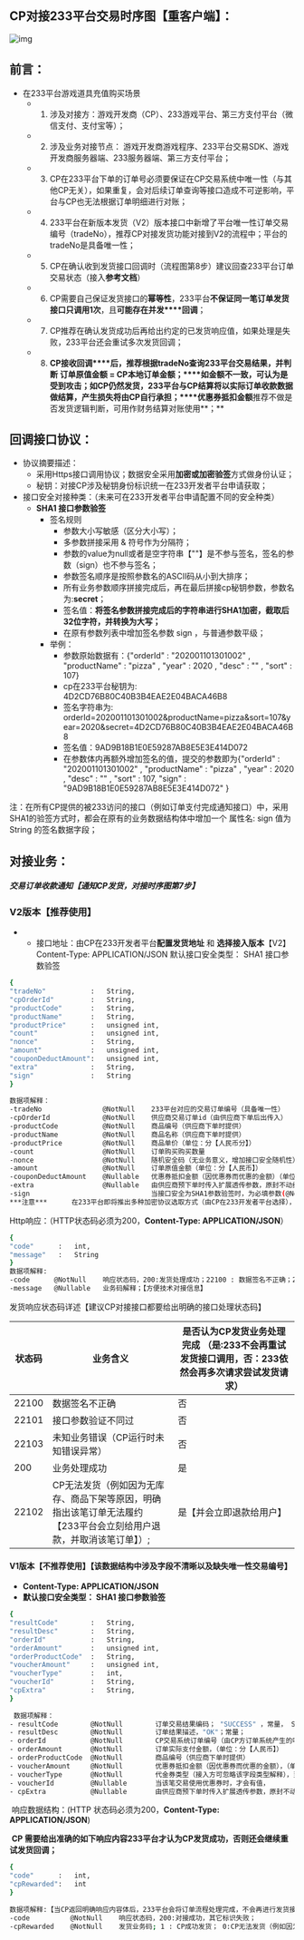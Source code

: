 ## CP对接233平台交易时序图【重客户端】：

![img](https://arkimg.ark.online/(null)-20240521170854240.png)

## 前言：

- 在233平台游戏道具充值购买场景
  - 1. 涉及对接方：游戏开发商（CP）、233游戏平台、第三方支付平台（微信支付、支付宝等）；
  - 2. 涉及业务对接节点： 游戏开发商游戏程序、233平台交易SDK、游戏开发商服务器端、233服务器端、第三方支付平台；
  - 3. CP在233平台下单的订单号必须要保证在CP交易系统中唯一性（与其他CP无关），如果重复，会对后续订单查询等接口造成不可逆影响，平台与CP也无法根据订单明细进行对账；
  - 4. 233平台在新版本发货（V2）版本接口中新增了平台唯一性订单交易编号（tradeNo），推荐CP对接发货功能对接到V2的流程中；平台的tradeNo是具备唯一性；
  - 5. CP在确认收到发货接口回调时（流程图第8步）建议回查233平台订单交易状态（接入**参考文档**）
  - 6. CP需要自己保证发货接口的**幂等性**，233平台**不保证同一笔订单发货接口只调用1次**，且**可能存在并发****回调**；
  - 7. CP推荐在确认发货成功后再给出约定的已发货响应值，如果处理是失败，233平台还会重试多次发货回调；
  - 8. **CP****接收****回调****后，推荐根据tradeNo查询233平台交易结果，并判断**  **订单原值金额 = CP本地订单金额；****如金额不一致，可认为是受到攻击；如CP仍然发货，233平台与CP结算将以实际订单收款数据做结算，产生损失将由CP自行承担；****优惠券抵扣金额**推荐不做是否发货逻辑判断，可用作财务结算对账使用**；**

## 回调接口协议：

- 协议摘要描述：
  - 采用Https接口调用协议；数据安全采用**加密或加密验签**方式做身份认证；
  - 秘钥：对接CP涉及秘钥身份标识统一在233开发者平台申请获取；
- 接口安全对接种类：（未来可在233开发者平台申请配置不同的安全种类）
  - **SHA1 接口参数验签**
    - 签名规则
      - 参数大小写敏感（区分大小写）；
      - 多参数拼接采用 & 符号作为分隔符；
      - 参数的value为null或者是空字符串【""】是不参与签名，签名的参数（sign）也不参与签名；
      - 参数签名顺序是按照参数名的ASCII码从小到大排序；
      - 所有业务参数顺序拼接完成后，再在最后拼接cp秘钥参数，参数名为:**secret**；
      - 签名值：**将签名参数拼接完成后的字符串进行SHA1加密，截取后32位字符，并转换为大写；**
      - 在原有参数列表中增加签名参数 sign ，与普通参数平级；
    - 举例：
      - 参数原始数据有：{"orderId" : "202001101301002" , "productName" : "pizza" , "year" : 2020 ,  "desc" : "" , "sort" :  107}
      - cp在233平台秘钥为: 4D2CD76B80C40B3B4EAE2E04BACA46B8
      - 签名字符串为:  orderId=202001101301002&productName=pizza&sort=107&year=2020&secret=4D2CD76B80C40B3B4EAE2E04BACA46B8
      - 签名值：9AD9B18B1E0E59287AB8E5E3E414D072
      - 在参数体内再额外增加签名的值，提交的参数即为{"orderId" : "202001101301002" , "productName" : "pizza" , "year" : 2020 ,  "desc" : "" , "sort" :  107, "sign" : "9AD9B18B1E0E59287AB8E5E3E414D072" }

注：在所有CP提供的被233访问的接口（例如订单支付完成通知接口）中，采用SHA1的验签方式时，都会在原有的业务数据结构体中增加一个 属性名: sign 值为String 的签名数据字段；

## 对接业务：

##### 交易订单收款通知【通知CP发货，对接时序图第7步】

### V2版本【**推荐使用**】

- 
  - 接口地址：由CP在233开发者平台**配置发货地址** 和 **选择接入版本**【V2】 Content-Type: APPLICATION/JSON 默认接口安全类型： SHA1 接口参数验签

```Bash
{
"tradeNo"           :   String,
"cpOrderId"         :   String,
"productCode"       :   String,
"productName"       :   String,
"productPrice"      :   unsigned int,
"count"             :   unsigned int,
"nonce"             :   String,
"amount"            :   unsigned int,
"couponDeductAmount":   unsigned int,
"extra"             :   String,
"sign"              :   String
}
 
数据项解释：
-tradeNo               @NotNull    233平台对应的交易订单编号（具备唯一性）
-cpOrderId             @NotNull    供应商交易订单id（由供应商下单后出传入）
-productCode           @NotNull    商品编号（供应商下单时提供）
-productName           @NotNull    商品名称（供应商下单时提供）
-productPrice          @NotNull    商品单价（单位：分【人民币分】）
-count                 @NotNull    订单购买购买数量
-nonce                 @NotNull    随机安全码（无业务意义，增加接口安全随机性）
-amount                @NotNull    订单原值金额（单位：分【人民币】）
-couponDeductAmount    @Nullable   优惠券抵扣金额（因优惠券而优惠的金额）（单位：分【人民币】），当该笔交易未使用优惠券时，值为0
-extra                 @Nullable   由供应商预下单时传入扩展透传参数，原封不动给到供应商系统，当CP交易系统下单未提供扩展字段时，该字段为空
-sign                  　　　　　　  当接口安全为SHA1参数验签时，为必填参数(@NotNull），参数签名的值； 
***注意***      在233平台即将推出多种加密协议选取方式（由CP在233开发者平台选择），会多出对应协议的字段；例如："SHA1的验签方式" 会额外增加sign字段；推荐CP对接技术选择动态解析参数，并做动态计算验签等方式；
```

Http响应：（HTTP状态码必须为200，**Content-Type: APPLICATION/JSON**）

```Bash
{
"code"      :   int,
"message"   :   String
}
数据项解释:
-code      @NotNull    响应状态码，200:发货处理成功；22100 : 数据签名不正确；22101:接口参数验证不同过； 22102:CP无法发货（例如因为无库存、商品下架等原因，明确指出该笔订单无法履约【233平台会立刻给用户退款，并取消该笔订单】）;其它标识失败；
-message   @Nullable   业务码解释；【方便技术对接信息】
```

发货响应状态码详述【建议CP对接接口都要给出明确的接口处理状态码】

| 状态码 | 业务含义                                                     | 是否认为CP发货业务处理完成 （是:233不会再重试发货接口调用，否：233依然会再多次请求尝试发货请求） |
| ------ | ------------------------------------------------------------ | ------------------------------------------------------------ |
| 22100  | 数据签名不正确                                               | 否                                                           |
| 22101  | 接口参数验证不同过                                           | 否                                                           |
| 22103  | 未知业务错误（CP运行时未知错误异常）                         | 否                                                           |
| 200    | 业务处理成功                                                 | 是                                                           |
| 22102  | CP无法发货（例如因为无库存、商品下架等原因，明确指出该笔订单无法履约【233平台会立刻给用户退款，并取消该笔订单】）; | 是【并会立即退款给用户】                                     |

#### V1版本【不推荐使用】【该数据结构中涉及字段不清晰以及缺失唯一性交易编号】

- **Content-Type: APPLICATION/JSON**
- **默认接口安全类型： SHA1 接口参数验签**

```Bash
{
"resultCode"        :   String,
"resultDesc"        :   String,
"orderId"           :   String,
"orderAmount"       :   unsigned int,
"orderProductCode"  :   String,
"voucherAmount"     :   unsigned int,
"voucherType"       :   int,
"voucherId"         :   String,
"cpExtra"           :   String,
}
 
 数据项解释：
- resultCode        @NotNull        订单交易结果编码； "SUCCESS" ，常量， SUCCESS 标识订单付款完成；
- resultDesc        @NotNull        订单结果描述，"OK"；常量；
- orderId           @NotNull        CP交易系统订单编号（由CP方订单系统产生的唯一性订单编号），CP应保证在其系统中的唯一性，订单编号不能重复，如果重复，会对后续订单查询等接口造成不可逆影响，平台与CP也无法根据订单明细进行对账；
- orderAmount       @NotNull        订单实际支付金额，（单位：分【人民币】）
- orderProductCode  @NotNull        商品编号（供应商下单时提供）
- voucherAmount     @NotNull        优惠券抵扣金额（因优惠券而优惠的金额），（单位：分【人民币】），当优惠券金额 &gt; 0时，标识该笔交易使用了优惠券优惠了的金额，为0时标识并未使用优惠券；
- voucherType       @NotNull        代金券类型（接入方可忽略该字段类型解释），当未使用优惠券时，会有默认值0；
- voucherId         @Nullable       当该笔交易使用优惠券时，才会有值，
- cpExtra           @Nullable       由供应商预下单时传入扩展透传参数，原封不动给到供应商系统，当CP交易系统下单未提供扩展字段时，该字段为空
```

​        响应数据结构：(HTTP 状态码必须为200，**Content-Type: APPLICATION/JSON**)

​        **CP 需要给出准确的如下响应内容233平台才认为CP发货成功，否则还会继续重试发货回调；**

```Bash
{
"code"      :   int,
"cpRewarded":   int
}
 
数据项解释:【当CP返回明确响应内容体后，233平台会将订单流程处理完成，不会再进行发货接口回调，请接入方确认货物已经发送成功了，再给出准确的响应内容，发货流程响应CP自己处理幂等性（针对该笔订单）】
-code          @NotNull    响应状态码，200:对接成功，其它标识失败；
-cpRewarded    @NotNull    发货业务码; 1 : CP成功发货； 0:CP无法发货（例如因为无库存、商品下架等原因，明确指出该笔订单无法履约【233平台会立刻给用户退款，并取消该笔订单】）；
```